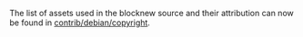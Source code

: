 The list of assets used in the blocknew source and their attribution can now be found in [contrib/debian/copyright](../contrib/debian/copyright).
